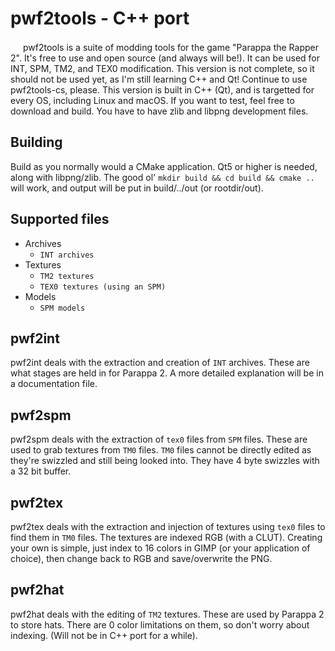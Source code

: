 # pwf2tools - C++ port

<img src="https://github.com/pahaze/pwf2tools-cpp/blob/master/img/pwf2tools.png?raw=true" width="16"> pwf2tools is a suite of modding tools for the game "Parappa the Rapper 2". It's free to use and open source (and always will be!). It can be used for INT, SPM, TM2, and TEX0 modification. This version is not complete, so it should not be used yet, as I'm still learning C++ and Qt! Continue to use pwf2tools-cs, please. This version is built in C++ (Qt), and is targetted for every OS, including Linux and macOS. If you want to test, feel free to download and build. You have to have zlib and libpng development files. 

## Building

Build as you normally would a CMake application. Qt5 or higher is needed, along with libpng/zlib. The good ol' `mkdir build && cd build && cmake ..` will work, and output will be put in build/../out (or rootdir/out).

## Supported files
  * Archives
    - `INT archives`
  * Textures
    - `TM2 textures`
    - `TEX0 textures (using an SPM)`
  * Models
    - `SPM models`

## pwf2int

pwf2int deals with the extraction and creation of `INT` archives. These are what stages are held in for Parappa 2. A more detailed explanation will be in a documentation file.

## pwf2spm

pwf2spm deals with the extraction of `tex0` files from `SPM` files. These are used to grab textures from `TM0` files. `TM0` files cannot be directly edited as they're swizzled and still being looked into. They have 4 byte swizzles with a 32 bit buffer.

## pwf2tex

pwf2tex deals with the extraction and injection of textures using `tex0` files to find them in `TM0` files. The textures are indexed RGB (with a CLUT). Creating your own is simple, just index to 16 colors in GIMP (or your application of choice), then change back to RGB and save/overwrite the PNG.

## pwf2hat

pwf2hat deals with the editing of `TM2` textures. These are used by Parappa 2 to store hats. There are 0 color limitations on them, so don't worry about indexing. (Will not be in C++ port for a while).